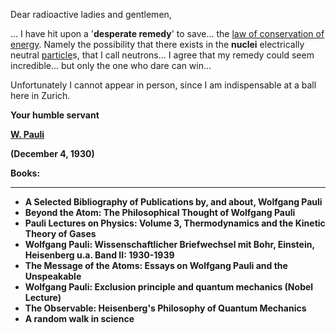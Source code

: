 <p>Dear radioactive ladies and gentlemen,</p>
<p>&hellip; I have hit upon a '<strong>desperate remedy</strong>' to save&hellip; the&nbsp;<a href="https://en.wikipedia.org/wiki/Conservation_of_energy" target="_blank" rel="nofollow noopener">law of conservation of energy</a>. Namely the possibility that there exists in the&nbsp;<strong>nuclei</strong>&nbsp;electrically neutral&nbsp;<a href="https://en.wikipedia.org/wiki/Particle" target="_blank" rel="nofollow noopener">particle</a>s, that I call neutrons&hellip; I agree that my remedy could seem incredible&hellip; but only the one who dare can win&hellip;</p>
<p>Unfortunately I cannot appear in person, since I am indispensable at a ball here in Zurich.</p>
<p><strong>Your humble servant</strong></p>
<p><a href="https://en.wikipedia.org/wiki/Wolfgang_Pauli" target="_blank" rel="nofollow noopener"><strong>W. Pauli</strong></a></p>
<p><strong>(December 4, 1930)</strong></p>


<p><strong>Books:</strong></p>
<hr>
<ul>
                                <li><b><a target="_blank" href="https://github.com/manjunath5496/Translation-of-a-machine-typed-copy-of-a-letter-that-Wolfgang-Pauli-sent-to-a-group-of-physicists/blob/master/wp(1).pdf" style="text-decoration:none;">A Selected Bibliography of Publications by, and
about, Wolfgang Pauli </a></b></li>
                                <li><b><a target="_blank" href="https://github.com/manjunath5496/Translation-of-a-machine-typed-copy-of-a-letter-that-Wolfgang-Pauli-sent-to-a-group-of-physicists/blob/master/wp(2).pdf" style="text-decoration:none;">Beyond the Atom: The Philosophical Thought of Wolfgang Pauli</a></b></li>
                                <li><b><a target="_blank" href="https://github.com/manjunath5496/Translation-of-a-machine-typed-copy-of-a-letter-that-Wolfgang-Pauli-sent-to-a-group-of-physicists/blob/master/wp(3).pdf" style="text-decoration:none;">Pauli Lectures on Physics: Volume 3, Thermodynamics and the Kinetic Theory of Gases</a></b></li>
  
   <li><b><a target="_blank" href="https://github.com/manjunath5496/Translation-of-a-machine-typed-copy-of-a-letter-that-Wolfgang-Pauli-sent-to-a-group-of-physicists/blob/master/wp(4).pdf" style="text-decoration:none;">Wolfgang Pauli: Wissenschaftlicher Briefwechsel mit Bohr, Einstein, Heisenberg u.a. Band II: 1930-1939 </a></b></li>
                                <li><b><a target="_blank" href="https://github.com/manjunath5496/Translation-of-a-machine-typed-copy-of-a-letter-that-Wolfgang-Pauli-sent-to-a-group-of-physicists/blob/master/wp(5).pdf" style="text-decoration:none;">The Message of the Atoms: Essays on Wolfgang Pauli and the Unspeakable</a></b></li>
                                <li><b><a target="_blank" href="https://github.com/manjunath5496/Translation-of-a-machine-typed-copy-of-a-letter-that-Wolfgang-Pauli-sent-to-a-group-of-physicists/blob/master/wp(6).pdf" style="text-decoration:none;">Wolfgang Pauli: Exclusion principle and quantum mechanics (Nobel Lecture)</a></b></li>  
  
   <li><b><a target="_blank" href="https://github.com/manjunath5496/Translation-of-a-machine-typed-copy-of-a-letter-that-Wolfgang-Pauli-sent-to-a-group-of-physicists/blob/master/wp(7).pdf" style="text-decoration:none;">The Observable: Heisenberg's Philosophy of Quantum Mechanics</a></b></li>
                                <li><b><a target="_blank" href="https://github.com/manjunath5496/Translation-of-a-machine-typed-copy-of-a-letter-that-Wolfgang-Pauli-sent-to-a-group-of-physicists/blob/master/wp(8).pdf" style="text-decoration:none;">A random walk in science</a></b></li> 
  </ul>

